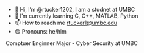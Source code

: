 - 👋 Hi, I’m @rtucker1202, I am a studnet at UMBC
- 🌱 I’m currently learning C, C++, MATLAB, Python
- 📫 How to reach me rtucker1@umbc.edu
- 😄 Pronouns: he/him

Comptuer Enginner Major - Cyber Security at UMBC 

<!---
rtucker1202/rtucker1202 is a ✨ special ✨ repository because its `README.md` (this file) appears on your GitHub profile.
You can click the Preview link to take a look at your changes.
--->

